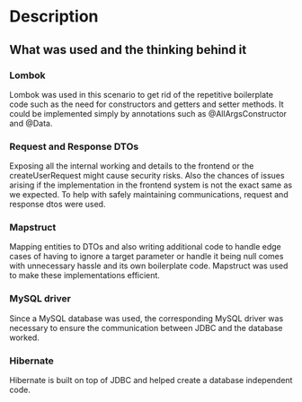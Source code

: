 # Description
## What was used and the thinking behind it
### Lombok
Lombok was used in this scenario to get rid of the repetitive boilerplate code such as the need for constructors and getters and setter methods. It could be implemented simply by annotations such as @AllArgsConstructor and @Data.

### Request and Response DTOs
Exposing all the internal working and details to the frontend or the createUserRequest might cause security risks. Also the chances of issues arising if the implementation in the frontend system is not the exact same as we expected. To help with safely maintaining communications, request and response dtos were used.

### Mapstruct
Mapping entities to DTOs and also writing additional code to handle edge cases of having to ignore a target parameter or handle it being null comes with unnecessary hassle and its own boilerplate code. Mapstruct was used to make these implementations efficient.

### MySQL driver
Since a MySQL database was used, the corresponding MySQL driver was necessary to ensure the communication between JDBC and the database worked.

### Hibernate
Hibernate is built on top of JDBC and helped create a database independent code.
